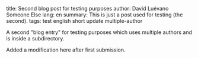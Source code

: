 title: Second blog post for testing purposes
author: David Luévano
    Someone Else
lang: en
summary: This is just a post used for testing (the second).
tags: test
    english
    short
    update
    multiple-author

A second "blog entry" for testing purposes which uses multiple authors and is inside a subdirectory.

Added a modification here after first submission.